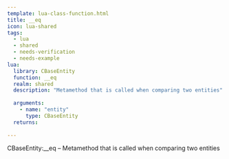 ```yaml
---
template: lua-class-function.html
title: __eq
icon: lua-shared
tags:
  - lua
  - shared
  - needs-verification
  - needs-example
lua:
  library: CBaseEntity
  function: __eq
  realm: shared
  description: "Metamethod that is called when comparing two entities"
  
  arguments:
    - name: "entity"
      type: CBaseEntity
  returns:
    
---
```


<div class="lua__search__keywords">
CBaseEntity:__eq &#x2013; Metamethod that is called when comparing two entities
</div>
